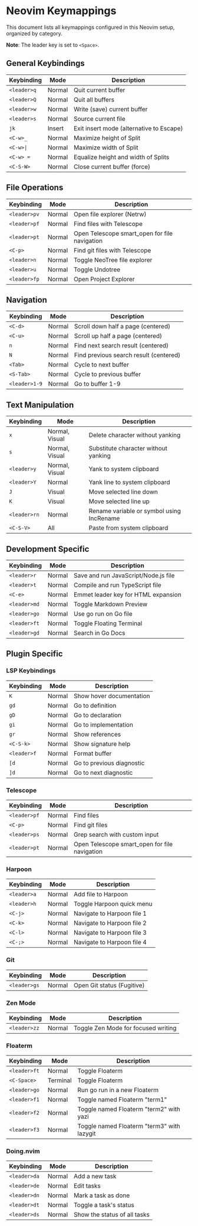 # Neovim Keymappings

This document lists all keymappings configured in this Neovim setup, organized by category.

**Note**: The leader key is set to `<Space>`.

## General Keybindings

| Keybinding | Mode | Description |
|------------|------|-------------|
| `<leader>q` | Normal | Quit current buffer |
| `<leader>Q` | Normal | Quit all buffers |
| `<leader>w` | Normal | Write (save) current buffer |
| `<leader>s` | Normal | Source current file |
| `jk` | Insert | Exit insert mode (alternative to Escape) |
| `<C-w>_` | Normal | Maximize height of Split |
| `<C-w>\|` | Normal | Maximize width of Split |
| `<C-w> =` | Normal | Equalize height and width of Splits |
| `<C-S-W>` | Normal | Close current buffer (force) |

## File Operations

| Keybinding | Mode | Description |
|------------|------|-------------|
| `<leader>pv` | Normal | Open file explorer (Netrw) |
| `<leader>pf` | Normal | Find files with Telescope |
| `<leader>pt` | Normal | Open Telescope smart_open for file navigation |
| `<C-p>` | Normal | Find git files with Telescope |
| `<leader>n` | Normal | Toggle NeoTree file explorer |
| `<leader>u` | Normal | Toggle Undotree |
| `<leader>fp` | Normal | Open Project Explorer |

## Navigation

| Keybinding | Mode | Description |
|------------|------|-------------|
| `<C-d>` | Normal | Scroll down half a page (centered) |
| `<C-u>` | Normal | Scroll up half a page (centered) |
| `n` | Normal | Find next search result (centered) |
| `N` | Normal | Find previous search result (centered) |
| `<Tab>` | Normal | Cycle to next buffer |
| `<S-Tab>` | Normal | Cycle to previous buffer |
| `<leader>1-9` | Normal | Go to buffer 1-9 |

## Text Manipulation

| Keybinding | Mode | Description |
|------------|------|-------------|
| `x` | Normal, Visual | Delete character without yanking |
| `s` | Normal, Visual | Substitute character without yanking |
| `<leader>y` | Normal, Visual | Yank to system clipboard |
| `<leader>Y` | Normal | Yank line to system clipboard |
| `J` | Visual | Move selected line down |
| `K` | Visual | Move selected line up |
| `<leader>rn` | Normal | Rename variable or symbol using IncRename |
| `<C-S-V>` | All | Paste from system clipboard |

## Development Specific

| Keybinding | Mode | Description |
|------------|------|-------------|
| `<leader>r` | Normal | Save and run JavaScript/Node.js file |
| `<leader>t` | Normal | Compile and run TypeScript file |
| `<C-e>` | Normal | Emmet leader key for HTML expansion |
| `<leader>md` | Normal | Toggle Markdown Preview |
| `<leader>go` | Normal | Use go run on Go file |
| `<leader>ft` | Normal | Toggle Floating Terminal |
| `<leader>gd` | Normal | Search in Go Docs |

## Plugin Specific

### LSP Keybindings

| Keybinding | Mode | Description |
|------------|------|-------------|
| `K` | Normal | Show hover documentation |
| `gd` | Normal | Go to definition |
| `gD` | Normal | Go to declaration |
| `gi` | Normal | Go to implementation |
| `gr` | Normal | Show references |
| `<C-S-k>` | Normal | Show signature help |
| `<leader>f` | Normal | Format buffer |
| `[d` | Normal | Go to previous diagnostic |
| `]d` | Normal | Go to next diagnostic |

### Telescope

| Keybinding | Mode | Description |
|------------|------|-------------|
| `<leader>pf` | Normal | Find files |
| `<C-p>` | Normal | Find git files |
| `<leader>ps` | Normal | Grep search with custom input |
| `<leader>pt` | Normal | Open Telescope smart_open for file navigation |

### Harpoon

| Keybinding | Mode | Description |
|------------|------|-------------|
| `<leader>a` | Normal | Add file to Harpoon |
| `<leader>h` | Normal | Toggle Harpoon quick menu |
| `<C-j>` | Normal | Navigate to Harpoon file 1 |
| `<C-k>` | Normal | Navigate to Harpoon file 2 |
| `<C-l>` | Normal | Navigate to Harpoon file 3 |
| `<C-;>` | Normal | Navigate to Harpoon file 4 |

### Git

| Keybinding | Mode | Description |
|------------|------|-------------|
| `<leader>gs` | Normal | Open Git status (Fugitive) |

### Zen Mode

| Keybinding | Mode | Description |
|------------|------|-------------|
| `<leader>zz` | Normal | Toggle Zen Mode for focused writing |

### Floaterm

| Keybinding | Mode | Description |
|------------|------|-------------|
| `<leader>ft` | Normal | Toggle Floaterm |
| `<C-Space>` | Terminal | Toggle Floaterm |
| `<leader>go` | Normal | Run go run in a new Floaterm |
| `<leader>f1` | Normal | Toggle named Floaterm "term1" |
| `<leader>f2` | Normal | Toggle named Floaterm "term2" with yazi |
| `<leader>f3` | Normal | Toggle named Floaterm "term3" with lazygit |

### Doing.nvim

| Keybinding | Mode | Description |
|------------|------|-------------|
| `<leader>da` | Normal | Add a new task |
| `<leader>de` | Normal | Edit tasks |
| `<leader>dn` | Normal | Mark a task as done |
| `<leader>dt` | Normal | Toggle a task's status |
| `<leader>ds` | Normal | Show the status of all tasks |
